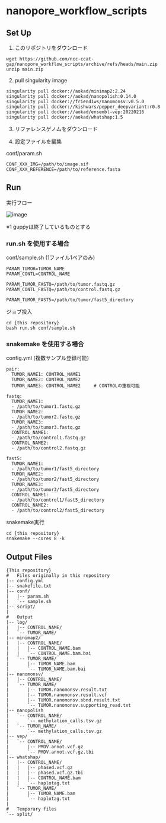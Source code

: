 # nanopore_workflow_scripts

## Set Up

1. このリポジトリをダウンロード

```
wget https://github.com/ncc-ccat-gap/nanopore_workflow_scripts/archive/refs/heads/main.zip
unzip main.zip
```

2. pull singularity image

```
singularity pull docker://aokad/minimap2:2.24
singularity pull docker://aokad/nanopolish:0.14.0
singularity pull docker://friend1ws/nanomonsv:v0.5.0
singularity pull docker://kishwars/pepper_deepvariant:r0.8
singularity pull docker://aokad/ensembl-vep:20220216
singularity pull docker://aokad/whatshap:1.5
```

3. リファレンスゲノムをダウンロード

4. 設定ファイルを編集

conf/param.sh
```
CONF_XXX_IMG=/path/to/image.sif
CONF_XXX_REFERENCE=/path/to/reference.fasta
```

## Run

実行フロー

![image](https://user-images.githubusercontent.com/13672949/188370233-b4ae9b01-bede-4356-9462-2f32410c2b52.png)

※1 guppyは終了しているものとする  

### run.sh を使用する場合

conf/sample.sh  (1ファイル1ペアのみ)
```
PARAM_TUMOR=TUMOR_NAME
PARAM_CONTL=CONTROL_NAME

PARAM_TUMOR_FASTQ=/path/to/tumor.fastq.gz
PARAM_CONTL_FASTQ=/path/to/control.fastq.gz

PARAM_TUMOR_FAST5=/path/to/tumor/fast5_directory
```

ジョブ投入
```
cd {this repository}
bash run.sh conf/sample.sh
```

### snakemake を使用する場合

config.yml  (複数サンプル登録可能)
```
pair:
  TUMOR_NAME1: CONTROL_NAME1
  TUMOR_NAME2: CONTROL_NAME2
  TUMOR_NAME3: CONTROL_NAME2     # CONTROLの重複可能

fastq:
  TUMOR_NAME1:
  - /path/to/tumor1.fastq.gz
  TUMOR_NAME2:
  - /path/to/tumor2.fastq.gz
  TUMOR_NAME3:
  - /path/to/tumor3.fastq.gz
  CONTROL_NAME1:
  - /path/to/control1.fastq.gz
  CONTROL_NAME2:
  - /path/to/control2.fastq.gz

fast5:
  TUMOR_NAME1:
  - /path/to/tumor1/fast5_directory
  TUMOR_NAME2:
  - /path/to/tumor2/fast5_directory
  TUMOR_NAME3:
  - /path/to/tumor3/fast5_directory
  CONTROL_NAME1:
  - /path/to/control1/fast5_directory
  CONTROL_NAME2:
  - /path/to/control2/fast5_directory
```

snakemake実行
```
cd {this repository}
snakemake --cores 8 -k
```

## Output Files
```
{This repository}
#   Files originally in this repository
|-- config.yml
|-- snakefile.txt
|-- conf/
|   |-- param.sh
|   `-- sample.sh
|-- script/
|
#   Output
|-- log/
|   |-- CONTROL_NAME/
|   `-- TUMOR_NAME/
|-- minimap2/
|   |-- CONTROL_NAME/
|   |   |-- CONTROL_NAME.bam
|   |   `-- CONTROL_NAME.bam.bai
|   `-- TUMOR_NAME/
|       |-- TUMOR_NAME.bam
|       `-- TUMOR_NAME.bam.bai
|-- nanomonsv/
|   |-- CONTROL_NAME/
|   `-- TUMOR_NAME/
|       |-- TUMOR.nanomonsv.result.txt
|       |-- TUMOR.nanomonsv.result.vcf
|       |-- TUMOR.nanomonsv.sbnd.result.txt
|       `-- TUMOR.nanomonsv.supporting_read.txt
|-- nanopolish
|   `-- CONTROL_NAME/
|       `-- methylation_calls.tsv.gz
|   `-- TUMOR_NAME/
|       `-- methylation_calls.tsv.gz
|-- vep/
|   `-- CONTROL_NAME/
|       |-- PMDV.annot.vcf.gz
|       `-- PMDV.annot.vcf.gz.tbi
|-- whatshap/
|   |-- CONTROL_NAME/
|   |   |-- phased.vcf.gz
|   |   |-- phased.vcf.gz.tbi
|   |   |-- CONTROL_NAME.bam
|   |   `-- haplotag.txt
|   `-- TUMOR_NAME/
|       |-- TUMOR_NAME.bam
|       `-- haplotag.txt
|
#   Temporary files
`-- split/
```
